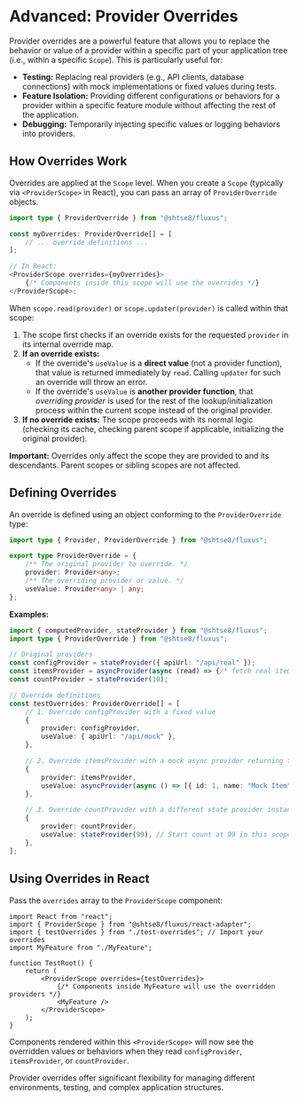 # Advanced: Provider Overrides

Provider overrides are a powerful feature that allows you to replace the
behavior or value of a provider within a specific part of your application tree
(i.e., within a specific `Scope`). This is particularly useful for:

- **Testing:** Replacing real providers (e.g., API clients, database
  connections) with mock implementations or fixed values during tests.
- **Feature Isolation:** Providing different configurations or behaviors for a
  provider within a specific feature module without affecting the rest of the
  application.
- **Debugging:** Temporarily injecting specific values or logging behaviors into
  providers.

## How Overrides Work

Overrides are applied at the `Scope` level. When you create a `Scope` (typically
via `<ProviderScope>` in React), you can pass an array of `ProviderOverride`
objects.

```typescript
import type { ProviderOverride } from "@shtse8/fluxus";

const myOverrides: ProviderOverride[] = [
    // ... override definitions ...
];

// In React:
<ProviderScope overrides={myOverrides}>
    {/* Components inside this scope will use the overrides */}
</ProviderScope>;
```

When `scope.read(provider)` or `scope.updater(provider)` is called within that
scope:

1. The scope first checks if an override exists for the requested `provider` in
   its internal override map.
2. **If an override exists:**
   - If the override's `useValue` is a **direct value** (not a provider
     function), that value is returned immediately by `read`. Calling `updater`
     for such an override will throw an error.
   - If the override's `useValue` is **another provider function**, that
     _overriding provider_ is used for the rest of the lookup/initialization
     process within the current scope instead of the original provider.
3. **If no override exists:** The scope proceeds with its normal logic (checking
   its cache, checking parent scope if applicable, initializing the original
   provider).

**Important:** Overrides only affect the scope they are provided to and its
descendants. Parent scopes or sibling scopes are not affected.

## Defining Overrides

An override is defined using an object conforming to the `ProviderOverride`
type:

```typescript
import type { Provider, ProviderOverride } from "@shtse8/fluxus";

export type ProviderOverride = {
    /** The original provider to override. */
    provider: Provider<any>;
    /** The overriding provider or value. */
    useValue: Provider<any> | any;
};
```

**Examples:**

```typescript
import { computedProvider, stateProvider } from "@shtse8/fluxus";
import type { ProviderOverride } from "@shtse8/fluxus";

// Original providers
const configProvider = stateProvider({ apiUrl: "/api/real" });
const itemsProvider = asyncProvider(async (read) => {/* fetch real items */});
const countProvider = stateProvider(10);

// Override definitions
const testOverrides: ProviderOverride[] = [
    // 1. Override configProvider with a fixed value
    {
        provider: configProvider,
        useValue: { apiUrl: "/api/mock" },
    },

    // 2. Override itemsProvider with a mock async provider returning fixed data
    {
        provider: itemsProvider,
        useValue: asyncProvider(async () => [{ id: 1, name: "Mock Item" }]),
    },

    // 3. Override countProvider with a different state provider instance
    {
        provider: countProvider,
        useValue: stateProvider(99), // Start count at 99 in this scope
    },
];
```

## Using Overrides in React

Pass the `overrides` array to the `ProviderScope` component:

```tsx
import React from "react";
import { ProviderScope } from "@shtse8/fluxus/react-adapter";
import { testOverrides } from "./test-overrides"; // Import your overrides
import MyFeature from "./MyFeature";

function TestRoot() {
    return (
        <ProviderScope overrides={testOverrides}>
            {/* Components inside MyFeature will use the overridden providers */}
            <MyFeature />
        </ProviderScope>
    );
}
```

Components rendered within this `<ProviderScope>` will now see the overridden
values or behaviors when they read `configProvider`, `itemsProvider`, or
`countProvider`.

Provider overrides offer significant flexibility for managing different
environments, testing, and complex application structures.
